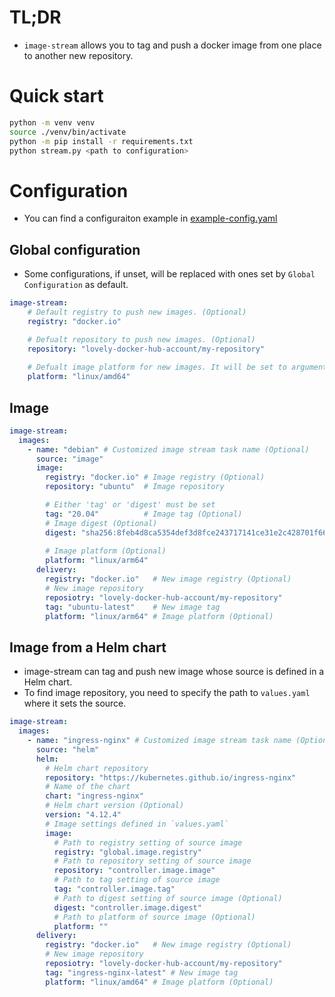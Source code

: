 # TL;DR

- `image-stream` allows you to tag and push a docker image from one place to another new repository.

# Quick start

```bash
python -m venv venv
source ./venv/bin/activate
python -m pip install -r requirements.txt
python stream.py <path to configuration>
```

# Configuration

- You can find a configuraiton example in [example-config.yaml](./example-config.yaml)

## Global configuration

- Some configurations, if unset, will be replaced with ones set by `Global Configuration` as default.

```yaml
image-stream:
    # Default registry to push new images. (Optional)
    registry: "docker.io"

    # Defualt repository to push new images. (Optional)
    repository: "lovely-docker-hub-account/my-repository"
    
    # Defualt image platform for new images. It will be set to argument '--platform'. (Optional)
    platform: "linux/amd64"
```

## Image

```yaml
image-stream:
  images:
    - name: "debian" # Customized image stream task name (Optional)
      source: "image"
      image:
        registry: "docker.io" # Image registry (Optional)
        repository: "ubuntu"  # Image repository

        # Either 'tag' or 'digest' must be set
        tag: "20.04"          # Image tag (Optional)
        # Image digest (Optional)
        digest: "sha256:8feb4d8ca5354def3d8fce243717141ce31e2c428701f6682bd2fafe15388214"
        
        # Image platform (Optional)
        platform: "linux/arm64"
      delivery:
        registry: "docker.io"   # New image registry (Optional)
        # New image repository
        reposiotry: "lovely-docker-hub-account/my-repository"
        tag: "ubuntu-latest"    # New image tag
        platform: "linux/arm64" # Image platform (Optional)
```

## Image from a Helm chart

- image-stream can tag and push new image whose source is defined in a Helm chart.
- To find image repository, you need to specify the path to `values.yaml` where it sets the source.

```yaml
image-stream:
  images:
    - name: "ingress-nginx" # Customized image stream task name (Optional)
      source: "helm"
      helm:
        # Helm chart repository
        repository: "https://kubernetes.github.io/ingress-nginx"
        # Name of the chart
        chart: "ingress-nginx"
        # Helm chart version (Optional)
        version: "4.12.4"
        # Image settings defined in `values.yaml`
        image:
          # Path to registry setting of source image
          registry: "global.image.registry"
          # Path to repository setting of source image
          repository: "controller.image.image"
          # Path to tag setting of source image
          tag: "controller.image.tag"
          # Path to digest setting of source image (Optional)
          digest: "controller.image.digest"
          # Path to platform of source image (Optional)
          platform: ""
      delivery:
        registry: "docker.io"   # New image registry (Optional)
        # New image repository
        reposiotry: "lovely-docker-hub-account/my-repository"
        tag: "ingress-nginx-latest" # New image tag
        platform: "linux/amd64" # Image platform (Optional)
```
